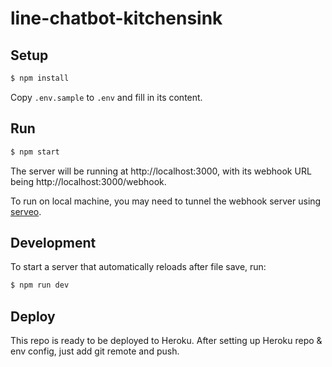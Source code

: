 # line-chatbot-kitchensink

## Setup

```bash
$ npm install
```

Copy `.env.sample` to `.env` and fill in its content.

## Run

```bash
$ npm start
```

The server will be running at http://localhost:3000, with its webhook URL being
http://localhost:3000/webhook.

To run on local machine, you may need to tunnel the webhook server using [serveo](https://serveo.net/).

## Development

To start a server that automatically reloads after file save, run:

```bash
$ npm run dev
```

## Deploy

This repo is ready to be deployed to Heroku.
After setting up Heroku repo & env config, just add git remote and push.
